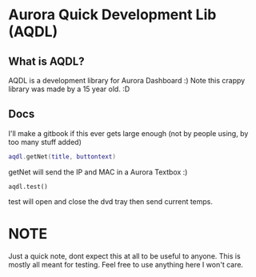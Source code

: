 # Aurora Quick Development Lib  (AQDL)
## What is AQDL?
AQDL is a development library for Aurora Dashboard :) Note this crappy library was made by a 15 year old. :D
## Docs
I'll make a gitbook if this ever gets large enough (not by people using, by too many stuff added)

```lua
aqdl.getNet(title, buttontext)
```
getNet will send the IP and MAC in a Aurora Textbox :)
```
aqdl.test()
```
test will open and close the dvd tray then send current temps.
# NOTE
Just a quick note, dont expect this at all to be useful to anyone. This is mostly all meant for testing. Feel free to use anything here I won't care.
